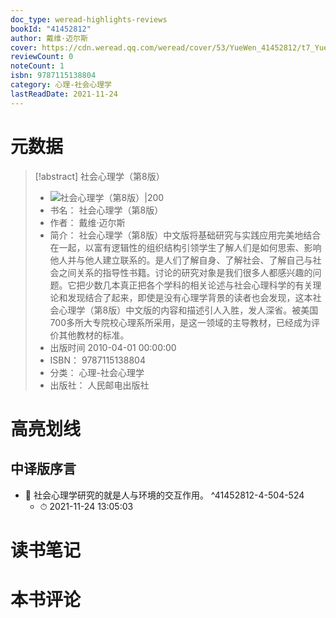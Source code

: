 ```yaml
---
doc_type: weread-highlights-reviews
bookId: "41452812"
author: 戴维·迈尔斯
cover: https://cdn.weread.qq.com/weread/cover/53/YueWen_41452812/t7_YueWen_41452812.jpg
reviewCount: 0
noteCount: 1
isbn: 9787115138804
category: 心理-社会心理学
lastReadDate: 2021-11-24
---
```

# 元数据
> [!abstract] 社会心理学（第8版）
> - ![ 社会心理学（第8版）|200](https://cdn.weread.qq.com/weread/cover/53/YueWen_41452812/t7_YueWen_41452812.jpg)
> - 书名： 社会心理学（第8版）
> - 作者： 戴维·迈尔斯
> - 简介： 社会心理学（第8版）中文版将基础研究与实践应用完美地结合在一起，以富有逻辑性的组织结构引领学生了解人们是如何思索、影响他人并与他人建立联系的。是人们了解自身、了解社会、了解自己与社会之间关系的指导性书籍。讨论的研究对象是我们很多人都感兴趣的问题。它把少数几本真正把各个学科的相关论述与社会心理科学的有关理论和发现结合了起来，即使是没有心理学背景的读者也会发现，这本社会心理学（第8版）中文版的内容和描述引人入胜，发人深省。被美国700多所大专院校心理系所采用，是这一领域的主导教材，已经成为评价其他教材的标准。
> - 出版时间 2010-04-01 00:00:00
> - ISBN： 9787115138804
> - 分类： 心理-社会心理学
> - 出版社： 人民邮电出版社

# 高亮划线

## 中译版序言


- 📌 社会心理学研究的就是人与环境的交互作用。 ^41452812-4-504-524
    - ⏱ 2021-11-24 13:05:03 
# 读书笔记

# 本书评论
